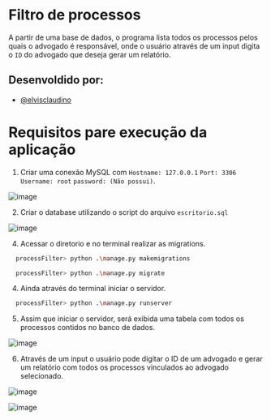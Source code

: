 
# Filtro de processos

A partir de uma base de dados, o programa lista todos os processos pelos quais o advogado é responsável, onde o usuário através de um input digita o `ID` do advogado que deseja gerar um relatório.

## Desenvoldido por:

- [@elvisclaudino](https://github.com/elvisclaudino)

# Requisitos pare execução da aplicação

1. Criar uma conexão MySQL com `Hostname: 127.0.0.1` `Port: 3306` `Username: root` `password: (Não possui)`.
   
![image](https://github.com/elvisclaudino/hash-table/assets/102040112/72d94052-337e-41c0-828d-b120e4c4aba7)

2. Criar o database utilizando o script do arquivo `escritorio.sql`

![image](https://github.com/elvisclaudino/filtrar-processos-django/assets/102040112/f317930a-fcbc-462a-bb88-b59c504734cb)

4. Acessar o diretorio e no terminal realizar as migrations.
   
```bash
  processFilter> python .\manage.py makemigrations
```
```bash
  processFilter> python .\manage.py migrate
```

4. Ainda através do terminal iniciar o servidor.

```bash
  processFilter> python .\manage.py runserver
```

5. Assim que iniciar o servidor, será exibida uma tabela com todos os processos contidos no banco de dados.

![image](https://github.com/elvisclaudino/hash-table/assets/102040112/43f506af-28b6-45c7-9f80-881abdf05765)

6. Através de um input o usuário pode digitar o ID de um advogado e gerar um relatório com todos os processos vinculados ao advogado selecionado.

![image](https://github.com/elvisclaudino/hash-table/assets/102040112/2294e2dd-9133-4e33-9aff-bc2b7f8ffbbd)

![image](https://github.com/elvisclaudino/hash-table/assets/102040112/317eaf24-e842-4683-a5f5-098a509861c6)
